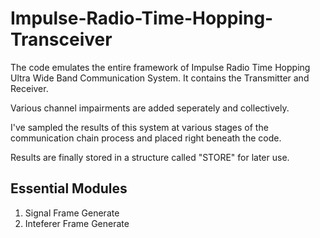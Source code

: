 # Impulse-Radio-Time-Hopping-Transceiver
The code emulates the entire framework of Impulse Radio Time Hopping Ultra Wide Band Communication System. It contains the Transmitter and Receiver.

Various channel impairments are added seperately and collectively.

I've sampled the results of this system at various stages of the communication chain process and placed right beneath the code.

Results are finally stored in a structure called "STORE" for later use.

## Essential Modules
1. Signal Frame Generate
2. Inteferer Frame Generate
